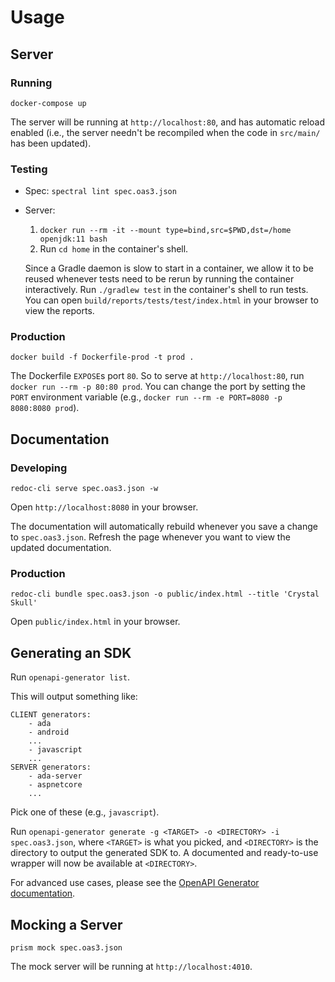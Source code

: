 # Usage

## Server

### Running

`docker-compose up`

The server will be running at `http://localhost:80`, and has automatic reload enabled (i.e., the server needn't be recompiled when the code in `src/main/` has been updated).

### Testing

- Spec: `spectral lint spec.oas3.json`
- Server: 
    1. `docker run --rm -it --mount type=bind,src=$PWD,dst=/home openjdk:11 bash`
    1. Run `cd home` in the container's shell.

    Since a Gradle daemon is slow to start in a container, we allow it to be reused whenever tests need to be rerun by running the container interactively. Run `./gradlew test` in the container's shell to run tests. You can open `build/reports/tests/test/index.html` in your browser to view the reports.

### Production

`docker build -f Dockerfile-prod -t prod .`

The Dockerfile `EXPOSE`s port `80`. So to serve at `http://localhost:80`, run `docker run --rm -p 80:80 prod`. You can change the port by setting the `PORT` environment variable (e.g., `docker run --rm -e PORT=8080 -p 8080:8080 prod`).

## Documentation

### Developing

`redoc-cli serve spec.oas3.json -w`

Open `http://localhost:8080` in your browser. 

The documentation will automatically rebuild whenever you save a change to `spec.oas3.json`. Refresh the page whenever you want to view the updated documentation.

### Production

`redoc-cli bundle spec.oas3.json -o public/index.html --title 'Crystal Skull'`

Open `public/index.html` in your browser.

## Generating an SDK

Run `openapi-generator list`.

This will output something like:
```
CLIENT generators:
    - ada
    - android
    ...
    - javascript
    ...
SERVER generators:
    - ada-server
    - aspnetcore
    ...
```
Pick one of these (e.g., `javascript`).

Run `openapi-generator generate -g <TARGET> -o <DIRECTORY> -i spec.oas3.json`, where `<TARGET>` is what you picked, and `<DIRECTORY>` is the directory to output the generated SDK to. A documented and ready-to-use wrapper will now be available at `<DIRECTORY>`.

For advanced use cases, please see the [OpenAPI Generator documentation](https://openapi-generator.tech/).

## Mocking a Server

`prism mock spec.oas3.json`

The mock server will be running at `http://localhost:4010`.